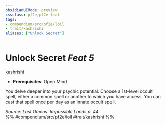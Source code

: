 ```yaml
---
obsidianUIMode: preview
cssclass: pf2e,pf2e-feat
tags:
- compendium/src/pf2e/loil
- trait/kashrishi
aliases: ["Unlock Secret"]
---
```

# Unlock Secret  *Feat 5*  
[kashrishi](kashrishi-loil.md "Kashrishi Ancestry & Heritage Trait")  

- **Prerequisites**: Open Mind

You delve deeper into your psychic potential. Choose a 1st-level occult spell, either a common spell or another to which you have access. You can cast that spell once per day as an innate occult spell.

*Source: Lost Omens: Impossible Lands p. 44*  
%% #compendium/src/pf2e/loil #trait/kashrishi %%